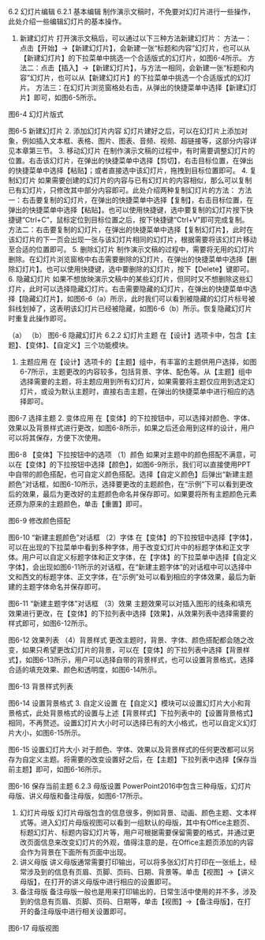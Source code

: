 6.2 幻灯片编辑
6.2.1 基本编辑
制作演示文稿时，不免要对幻灯片进行一些操作，此处介绍一些编辑幻灯片的基本操作。
1. 新建幻灯片
打开演示文稿后，可以通过以下三种方法新建幻灯片：
方法一：点击【开始】→【新建幻灯片】，会新建一张“标题和内容”幻灯片，也可以从【新建幻灯片】的下拉菜单中挑选一个合适版式的幻灯片，如图6-4所示。
方法二：点击【插入】→【新建幻灯片】，与方法一相同，会新建一张“标题和内容”幻灯片，也可以从【新建幻灯片】的下拉菜单中挑选一个合适版式的幻灯片。
方法三：在幻灯片浏览窗格处右击，从弹出的快捷菜单中选择【新建幻灯片】即可，如图6-5所示。
 
图6-4 幻灯片版式
 
图6-5 新建幻灯片
2. 添加幻灯片内容
幻灯片建好之后，可以在幻灯片上添加对象，例如插入文本框、表格、图片、图表、音频、视频、超链接等，这部分内容详见本章第三节。
3. 移动幻灯片
在制作演示文稿的过程中，有时需要调整幻灯片的位置。右击该幻灯片，在弹出的快捷菜单中选择【剪切】，右击目标位置，在弹出的快捷菜单中选择【粘贴】；或者直接选中该幻灯片，拖拽到目标位置即可。
4. 复制幻灯片
如果需要创建的幻灯片的内容与已有幻灯片的内容相似，那么可以复制已有幻灯片，只修改其中部分内容即可。此处介绍两种复制幻灯片的方法：
方法一：右击要复制的幻灯片，在弹出的快捷菜单中选择【复制】，右击目标位置，在弹出的快捷菜单中选择【粘贴】。也可以使用快捷键，选中要复制的幻灯片按下快捷键“Ctrl+C”，鼠标定位到目标位置之后，按下快捷键“Ctrl+V”即可完成复制。
方法二：右击要复制的幻灯片，在弹出的快捷菜单中选择【复制幻灯片】，此时在该幻灯片的下一页会出现一张与该幻灯片相同的幻灯片，根据需要将该幻灯片移动至合适的位置即可。
5. 删除幻灯片
制作演示文稿的过程中，需要将无用的幻灯片删除。在幻灯片浏览窗格中右击需要删除的幻灯片，在弹出的快捷菜单中选择【删除幻灯片】。也可以使用快捷键，选中要删除的幻灯片，按下【Delete】键即可。
6. 隐藏幻灯片
如果不想放映演示文稿中的某些幻灯片，但同时又不想删除这些幻灯片，此时可以选择隐藏幻灯片。右击需要隐藏的幻灯片，在弹出的快捷菜单中选择【隐藏幻灯片】，如图6-6（a）所示，此时我们可以看到被隐藏的幻灯片标号被斜线划掉了，这表明该幻灯片已经被隐藏，如图6-6（b）所示。恢复隐藏幻灯片时重复此操作即可。
       
（a）                                         （b）
图6-6 隐藏幻灯片
6.2.2 幻灯片主题
在【设计】选项卡中，包含【主题】、【变体】、【自定义】三个功能模块。
1. 主题应用
在【设计】选项卡的【主题】组中，有丰富的主题供用户选择，如图6-7所示，主题更改的内容较多，包括背景、字体、配色等。从【主题】组中选择需要的主题，将主题应用到所有幻灯片，如果需要将主题仅应用到选定幻灯片，或设为默认主题时，直接右击主题，在弹出的快捷菜单中进行相应的选择即可。
 
图6-7 选择主题
2. 变体应用
在【变体】的下拉按钮中，可以选择对颜色、字体、效果以及背景样式进行更改，如图6-8所示，如果之后还会用到这样的设计，用户可以将其保存，方便下次使用。
 
图6-8 【变体】下拉按钮中的选项
（1）颜色
如果对主题中的颜色搭配不满意，可以在【变体】的下拉按钮中选择【颜色】，如图6-9所示，我们可以直接使用PPT中自带的颜色搭配，也可自定义颜色搭配。选择【自定义颜色】后弹出“新建主题颜色”对话框，如图6-10所示，选择要更改的主题颜色，在“示例”下可以看到更改后的效果，最后为更改好的主题颜色命名并保存即可。如果要将所有主题颜色元素还原为原来的主题颜色，单击【重置】即可。



 
图6-9 修改颜色搭配
 
图6-10 “新建主题颜色”对话框
（2）字体
	在【变体】的下拉按钮中选择【字体】，可以在出现的下拉菜单中看到多种字体，用于改变幻灯片中的标题字体和正文字体。用户可以自定义标题字体和正文字体，在【字体】的下拉菜单中选择【自定义字体】，会出现如图6-11所示的对话框，在“新建主题字体”的对话框中可以选择中文和西文的标题字体、正文字体，在“示例”处可以看到相应的字体效果，最后为新建的主题字体命名并保存即可。
 
图6-11 “新建主题字体”对话框
（3）效果
主题效果可以对插入图形的线条和填充效果进行更改，在【变体】的下拉列表中选择【效果】，从效果列表中选择需要的样式即可，如图6-12所示。
 
图6-12 效果列表
（4）背景样式
更改主题时，背景、字体、颜色搭配都会随之改变，如果只希望更改幻灯片的背景，可以在【变体】的下拉列表中选择【背景样式】，如图6-13所示，用户可以选择自带的背景样式，也可以设置背景格式，选择合适的填充效果、颜色和透明度，如图6-14所示。
 
图6-13 背景样式列表
 
图6-14 设置背景格式
3. 自定义设置
在【自定义】模块可以设置幻灯片大小和背景格式，此处背景格式的设置与上述【背景样式】下拉列表中的【设置背景格式】相同，不再赘述。设置幻灯片大小时可以选择已有的大小格式，也可以自定义幻灯片大小，如图6-15所示。
 
图6-15 设置幻灯片大小
对于颜色、字体、效果以及背景样式的任何更改都可以另存为自定义主题。将需要的改变设置好之后，在【主题】下拉列表中选择【保存当前主题】即可，如图6-16所示。
 
图6-16 保存当前主题
6.2.3 母版设置
PowerPoint2016中包含三种母版，幻灯片母版、讲义母版和备注母版，如图6-17所示。
1. 幻灯片母版
	幻灯片母版包含的信息很多，例如背景、动画、颜色主题、文本样式等。进入幻灯片母版视图可以看到一组默认的母版，其中有Office主题页、标题幻灯片、标题内容幻灯片等，用户可根据需要保留需要的格式，并通过更改页面信息来改变幻灯片的外观，值得注意的是，在Office主题页添加的内容会作为背景在下面所有页面中出现。
2. 讲义母版
	讲义母版通常需要打印输出，可以将多张幻灯片打印在一张纸上，经常涉及到的信息有页眉、页脚、页码、日期、背景等。单击【视图】→【讲义母版】，在打开的讲义母版中进行相应的设置即可。
3. 备注母版
备注母版一般也是用来打印输出的，日常生活中使用的并不多，涉及到的信息有页眉、页脚、页码、日期等，单击【视图】→【备注母版】，在打开的备注母版中进行相关设置即可。
 
图6-17 母版视图
